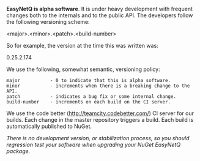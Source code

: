 **EasyNetQ is alpha software**. It is under heavy development with frequent changes both to the internals and to the public API. The developers follow the following versioning scheme:

&lt;major&gt;.&lt;minor&gt;.&lt;patch&gt;.&lt;build-number&gt;

So for example, the version at the time this was written was:

0.25.2.174

We use the following, somewhat semantic, versioning policy:

    major           - 0 to indicate that this is alpha software.
    minor           - increments when there is a breaking change to the API.
    patch           - indicates a bug fix or some internal change.
    build-number    - increments on each build on the CI server.

We use the code better (http://teamcity.codebetter.com/) CI server for our builds. Each change in the master repository triggers a build. Each build is automatically published to NuGet. 

_There is no development version, or stabilization process, so you should regression test your software when upgrading your NuGet EasyNetQ package._